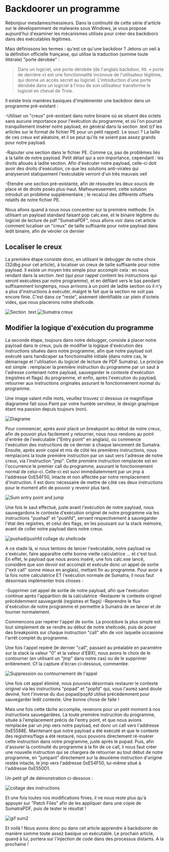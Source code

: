 # Backdoorer un programme

Rebonjour mesdames/messieurs. Dans la continuité de cette série d'article sur le dévelopemment de malwares sous Windows, je vous propose aujourd'hui d'examiner les mécanismes utilisés pour créer des backdoors dans des exécutables légitimes. 

Mais définissons les termes : qu'est ce qu'une backdoor ? Jetons un oeil à la définition officielle française, qui utilise la traduction (somme toute littérale) "porte dérobée" :

>Dans un logiciel, une porte dérobée (de l'anglais backdoor, litt. « porte de derrière ») est une fonctionnalité inconnue de l'utilisateur légitime, qui donne un accès secret au logiciel. L'introduction d'une porte dérobée dans un logiciel à l'insu de son utilisateur transforme le logiciel en cheval de Troie.

Il existe trois manières basiques d'implémenter une backdoor dans un programme pré-existant :

-Utiliser un "creux" pré-existant dans notre binaire où se situent des octets sans aucune importance pour l'exécution du programme, et où l'on pourrait tranquillement insérer notre payload, en général dans la section .text (cf les articles sur le format de fichier PE pour un petit rappel). Le souci ? La taille de ces creux est aléatoire, et il se peut qu'ils ne soient pas assez grands pour notre payload.

-Rajouter une section dans le fichier PE. Comme ça, pas de problèmes liés à la taille de notre payload. Petit détail qui a son importance, cependant : les droits alloués à ladite section. Afin d'exécuter notre payload, celle-ci doit avoir des droits d'exécution, ce que les solutions anti-virales qui analyseront statiquement l'exécutable verront d'un très mauvais oeil

-Etendre une section pré-existante, afin de résoudre les deux soucis de place et de droits posés plus-haut. Malheureusement, cette solution introduit un problème supplémentaire ; le recalcul des différents offsets relatifs de notre fichier PE.


Nous allons quand à nous nous concentrer sur la première méthode. En utilisant un payload standard faisant pop calc.exe, et le binaire légitime du logiciel de lecture de pdf "SumatraPDF", nous allons voir dans cet article comment localiser un "creux" de taille suffisante pour notre payload dans ledit binaire, afin de véroler ce dernier


## Localiser le creux

La première étape consiste donc, en utilisant le debugger de notre choix (32dbg pour cet article), à localiser un creux de taille suffisante pour notre payload. Il existe un moyen très simple pour accomplir cela : en nous rendant dans la section .text (qui pour rappel contient les instructions qui seront exécutées par notre programme), et en défilant vers le bas pendant suffisamment longtemps, nous arrivons à un point de ladite section où il n'y a plus d'instructions à exécuter, malgré le fait que la section ne soit pas encore finie. C'est dans ce "reste", aisèment identifiable car plein d'octets vides, que nous placerons notre shellcode.

![Section .text](../docs/assets/images/maldev4_textsection.png)
![Sumatra creux](../docs/assets/images/maldev4_creux.png)




## Modifier la logique d'exécution du programme

La seconde étape, toujours dans notre debugger, consiste à placer notre payload dans le creux, puis de modifier la logique d'exécution des instructions situées dans notre programme, afin que notre payload soit exécuté sans handicaper sa fonctionnalité initiale (dans notre cas, le démarrage et l'utilisation du logiciel de lecture de PDF Sumatra). Le principe est simple :  remplacer la première instruction du programme par un saut à l'adresse contenant notre payload, sauvegarder le contexte d'exécution (registres et flags) du programme, et enfin, après l'exécution du payload, retourner aux instructions originales assurant le fonctionnement normal du programme.

Une image valant mille mots, veuillez trouvez ci dessous ce magnifique diagramme fait sous Paint par votre humble serviteur, le design graphique étant ma passion depuis toujours (non).

![Diagrame](../docs/assets/images/maldev4_diagramme_execflow.png)

Pour commencer, après avoir placé un breakpoint au début de notre creux, afin de pouvoir plus facilement y retourner, nous nous rendons au point d'entrée de l'exécutable ("Entry point" en anglais), où commence l'exécution des instructions de ce dernier à chaque lancement de Sumatra. Ensuite, après avoir copié et mis de côté les premières instructions, nous remplacons la toute première instruction par un saut vers l'adresse de notre creux, via l'instruction "jmp". Cette première instruction remplacée est en l'occurrence le premier call du programme, assurant le fonctionnement normal de celui-ci. Celle-ci est suivi immédiatemment par un jmp à l'addresse 0xE54F50, intacte et non affectée par notre remplacement d'instruction. Il est donc nécessaire de mettre de côté ces deux instructions pour le moment afin de pouvoir y revenir plus tard.

![Sum entry point and jump](../docs/assets/images/maldev4_entrypointjmpsum.gif)

 Une fois le saut effectué, juste avant l'exécution de notre payload, nous sauvegardons le contexte d'exécution originel de notre programme via les instructions "pushad" et "pushfd", servant respectivement à sauvegarder l'état des registres, et celui des flags, en les poussant sur la stack mémoire, avant de coller notre payload dans notre creux.

![pushad/pushfd collage du shellcode](../docs/assets/images/maldev4_shellcodepaste.gif)

A ce stade là, si nous tentons de lancer l'exécutable, notre payload va s'exécuter, faire apparaître cette bonne vieille calculatrice ... et c'est tout. En effet, le payload que nous avons inséré, une fois calc.exe lancé, considère que son devoir est accompli et exécute donc un appel de sortie ("exit call" sonne mieux en anglais), mettant fin au programme. Pour avoir à la fois notre calculatrice ET l'exécution normale de Sumatra, il nous faut désormais implémenter trois choses  :

-Supprimer cet appel de sortie de notre payload, afin que l'exécution continue après l'apparition de la calculatrice
-Restaurer le contexte originel précédemment sauvegardé (registres et flags)
-Reprendre le flux d'exécution de notre programme et permettre à Sumatra de se lancer et de tourner normalement.

Commencons par repérer l'appel de sortie. La procédure la plus simple est tout simplement de se rendre au début de notre shellcode, puis de poser des breakpoints sur chaque instruction "call" afin de voir laquelle occasione l'arrêt complet du programme. 

Une fois l'appel repéré (le dernier "call", passant au préalable en paramètre sur la stack la valeur "0" et la valeur d'EBX), nous avons le choix de le contourner (en utilisant un "jmp" dans notre cas) ou de le supprimer entièrement. Cf la capture d'écran ci-dessous, commentée.

![Suppression ou contournement de l'appel](../docs/assets/images/maldev4_bypassexitcall.png)

Une fois cet appel éliminé, nous pouvons désormais restaurer le contexte originel via les instructions "popad" et "popfd" qui, vous l'aurez sand doute deviné, font l'inverse du duo popad/popfd utilisé précédemment pour sauvegarder ledit contexte. Une bonne chose de faite !

Mais une fois cette tâche accomplie, revenons pour un petit moment à nos instructions sauvegardées. La toute première instruction du programme, située à l'emplacement précis de l'entry point, et que nous avions remplacée par un jmp vers notre payload, est donc un call vers l'addresse 0xE5588E. Maintenant que notre payload a été exécuté et que le contexte des registres/flags a été restauré, nous pouvons directement ré-insérer cette instruction dans notre programme, juste après le popad. Puis, afin d'assurer la continuité du programme à la fin de ce call, il nous faut créer une nouvelle instruction qui se chargera de retourner au tout début de notre programme, en "jumpant" directement sur la deuxième instruction d'origine restée intacte, le jmp vers l'addresse 0xE54F50, lui-même situé à l'addresse 0xE550D1.

Un petit gif de démonstration ci-dessous :

![collage des instructions](../docs/assets/images/maldev4_resetcontext.gif)


Et une fois toutes nos modifications finies, il ne nous reste plus qu'à appuyer sur "Patch Files" afin de les appliquer dans une copie de SumatraPDF, puis de tester le résultat !


![gif sum2](../docs/assets/images/maldev4_finaldemo.gif)

Et voilà ! Nous avons donc pu dans cet article apprendre à backdoorer de manière somme toute assez basique un exécutable. Le prochain article, quand à lui, portera sur l'injection de code dans des processus distants. A la prochaine !